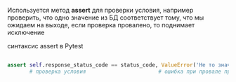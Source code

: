 
Используется метод **assert** для проверки условия, например проверить, что одно значение из БД соответствует тому, что мы ожидаем на выходе, если проверка провалено, то поднимает исключение

синтаксис assert в Pytest

``` python

assert self.response_status_code == status_code, ValueError('Не то значение')
       # проверка условия                       # ошибка при провале проверки
       
```

